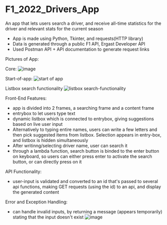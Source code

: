 # F1_2022_Drivers_App
An app that lets users search a driver, and receive all-time statistics for the driver and relevant stats for the current season

- App is made using Python, Tkinter, and requests(HTTP library)
- Data is generated through a public F1 API, Ergast Developer API
- Used Postman API + API documentation to generate request links

Pictures of App: 

Core: 
![image](https://user-images.githubusercontent.com/62441768/192161265-d424021d-11fb-4065-aea6-d2d0af031cb7.png)

Start-of-app:
![start of app](https://user-images.githubusercontent.com/62441768/192161327-c49ca8be-55d6-46be-bb62-ea489a0c905f.png)

Listbox search functionality
![listbox search-functionality](https://user-images.githubusercontent.com/62441768/192161294-3c733215-5948-41b2-ad50-e8c1e9041d27.png)



Front-End Features: 

- app is divided into 2 frames, a searching frame and a content frame
- entrybox to let users type text
- dynamic listbox which is connected to entrybox, giving suggestions based on live user input
- Alternatively to typing entire names, users can write a few letters and then pick suggested items from listbox. Selection appears in entry-box, and listbox is hidden simultaneously
- After writinng/selecting driver name, user can search it
- through a lambda function, search button is binded to the enter button on keyboard, so users can either press enter to activate the search button, or can directly press on it


API Functionality: 

- user-input is validated and converted to an id that's passed to several api functions, making GET requests (using the id) to an api, and display the generated content

Error and Exception Handling:
- can handle invalid inputs, by returning a message (appears temporarily) stating that the input doesn't exist
![image](https://user-images.githubusercontent.com/62441768/192162602-21b09094-6477-435c-b328-7cde44a27423.png)







  

